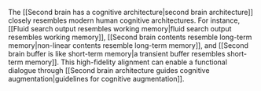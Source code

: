 ---
---

The [[Second brain has a cognitive architecture|second brain architecture]] closely resembles modern human cognitive architectures. For instance, [[Fluid search output resembles working memory|fluid search output resembles working memory]], [[Second brain contents resemble long-term memory|non-linear contents resemble long-term memory]], and [[Second brain buffer is like short-term memory|a transient buffer resembles short-term memory]]. This high-fidelity alignment can enable a functional dialogue through [[Second brain architecture guides cognitive augmentation|guidelines for cognitive augmentation]].